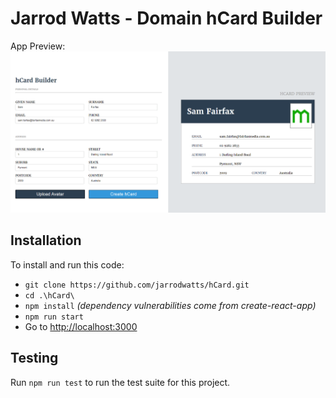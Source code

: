 # Jarrod Watts - Domain hCard Builder

App Preview:
![Screenshot](preview.png)

## Installation

To install and run this code:

- `git clone https://github.com/jarrodwatts/hCard.git`
- `cd .\hCard\`
- `npm install` _(dependency vulnerabilities come from create-react-app)_
- `npm run start`
- Go to [http://localhost:3000](http://localhost:3000)

## Testing

Run `npm run test` to run the test suite for this project.
